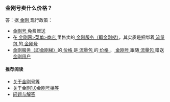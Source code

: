 ### 金刚号卖什么价格？
答：据[ 金刚 ](https://a2zitpro.github.io/web/a2zitpri)现行政策：
- [ 金刚号 ](https://a2zitpro.github.io/web/kkid)免费赠送
- 在[ 金刚网>菜单>商店 ](https://atozitpro.net/zh/shop/)里售卖的[ 金刚服务（即金刚梯）](https://a2zitpro.github.io/web/kkservices)，其实质是捆绑着[ 流量包 ](https://a2zitpro.github.io/web/kkdatatrafficpackage)的[ 金刚号 ](https://a2zitpro.github.io/web/kkid)
- [ 金刚服务（即金刚梯）](https://a2zitpro.github.io/web/kkservices)的[ 价格 ](https://a2zitpro.github.io/web//list_kkprice)是[ 流量包 ](https://a2zitpro.github.io/web/kkdatatrafficpackage)的[ 价格 ](https://a2zitpro.github.io/web//list_kkprice)，[ 金刚号 ](https://a2zitpro.github.io/web/kkid)跟随[ 流量包 ](https://a2zitpro.github.io/web/kkdatatrafficpackage)赠送[ 金刚用户 ](https://a2zitpro.github.io/web/kkuser)

#### 推荐阅读

- [关于金刚号等](https://a2zitpro.github.io/web/列表-金刚号及相关问题)
- [关于金刚1.0金刚号梯等](https://a2zitpro.github.io/web/列表-关于金刚1.0配置金刚号型翻墙梯及相关问题)
- [问题与解答](https://a2zitpro.github.io/web/列表-问题与解答)
